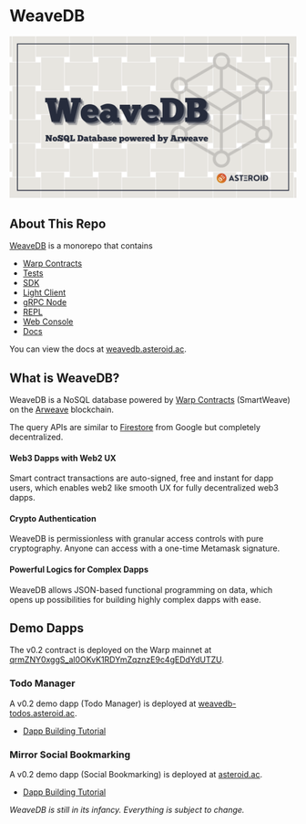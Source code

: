 # WeaveDB

![](./assets/cover.png)

## About This Repo

[WeaveDB](https://github.com/asteroid-dao/weavedb) is a monorepo that contains

- [Warp Contracts](/src/contracts)
- [Tests](/test)
- [SDK](/sdk)
- [Light Client](/client)
- [gRPC Node](/node)
- [REPL](/scripts/runNode.js)
- [Web Console](/console)
- [Docs](/docs)

You can view the docs at [weavedb.asteroid.ac](https://weavedb.asteroid.ac).
## What is WeaveDB?

WeaveDB is a NoSQL database powered by [Warp Contracts](https://warp.cc/) (SmartWeave) on the [Arweave](https://www.arweave.org/) blockchain.

The query APIs are similar to [Firestore](https://firebase.google.com/docs/firestore) from Google but completely decentralized.

#### Web3 Dapps with Web2 UX

Smart contract transactions are auto-signed, free and instant for dapp users, which enables web2 like smooth UX for fully decentralized web3 dapps.

#### Crypto Authentication

WeaveDB is permissionless with granular access controls with pure cryptography. Anyone can access with a one-time Metamask signature.

#### Powerful Logics for Complex Dapps

WeaveDB allows JSON-based functional programming on data, which opens up possibilities for building highly complex dapps with ease.

## Demo Dapps

The v0.2 contract is deployed on the Warp mainnet at [qrmZNY0xggS_al0OKvK1RDYmZqznzE9c4gEDdYdUTZU](https://sonar.warp.cc/?#/app/contract/qrmZNY0xggS_al0OKvK1RDYmZqznzE9c4gEDdYdUTZU).

### Todo Manager

A v0.2 demo dapp (Todo Manager) is deployed at [weavedb-todos.asteroid.ac](https://weavedb-todos.asteroid.ac).

- [Dapp Building Tutorial](/docs/examples/bookmarks)

### Mirror Social Bookmarking

A v0.2 demo dapp (Social Bookmarking) is deployed at [asteroid.ac](https://asteroid.ac).

- [Dapp Building Tutorial](/docs/examples/bookmarks)

*WeaveDB is still in its infancy. Everything is subject to change.*

